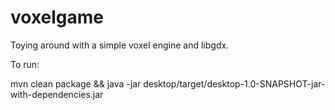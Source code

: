voxelgame
=========

Toying around with a simple voxel engine and libgdx.

To run:

mvn clean package && java -jar desktop/target/desktop-1.0-SNAPSHOT-jar-with-dependencies.jar
